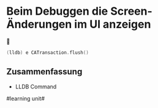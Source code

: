 # Beim Debuggen die Screen-Änderungen im UI anzeigen
🔄

```swift
(lldb) e CATransaction.flush()
```

## Zusammenfassung
- LLDB Command

#learning unit#